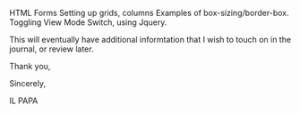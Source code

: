 HTML Forms
Setting up grids, columns
Examples of box-sizing/border-box.
Toggling View Mode Switch, using Jquery.





This will eventually have additional informtation that I wish to touch on
in the journal, or review later.

Thank you,

Sincerely,

IL PAPA
